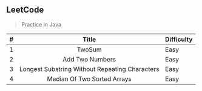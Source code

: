 ## LeetCode

> Practice in Java

|    # | Title | Difficulty |
| :--- | :----: | :----      |
|    1 | TwoSum |  Easy      |
|    2 | Add Two Numbers    |   Easy      |
|    3 | Longest Substring Without Repeating Characters  |   Easy      |
|    4 | Median Of Two Sorted Arrays  |   Easy      |
